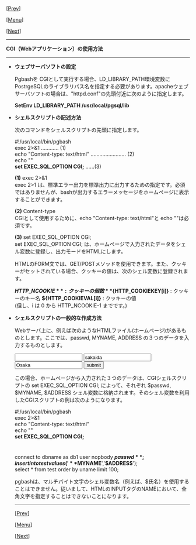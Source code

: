 \[[Prev](usage05-j.md)\]

\[[Menu](../usage-j.md)\]

\[[Next](usage07-j.md)\]

* * *

**CGI（Webアプリケーション）の使用方法**  

* * *

  

*   **ウェブサーバソフトの設定**  
      
    Pgbashを CGIとして実行する場合、LD\_LIBRARY\_PATH環境変数に PostrgeSQLのライブラリパス名を指定する必要があります。apacheウェブサーバソフトの場合は、"httpd.conf"の先頭付近に次のように指定します。  
      
    **SetEnv LD\_LIBRARY\_PATH /usr/local/pgsql/lib**  
      
    
*   **シェルスクリプトの記述方法**  
      
    次のコマンドをシェルスクリプトの先頭に指定します。  
      
    
    #!/usr/local/bin/pgbash  
    exec 2>&1 ............ (1)  
    echo "Content-type: text/html" ........................ (2)  
    echo ""  
    **set EXEC\_SQL\_OPTION CGI;** ......(3)  
    
      
    **(1)** exec 2>&1  
    exec 2>1 は、標準エラー出力を標準出力に出力するための指定です。必須ではありませんが、bashが出力するエラーメッセージをホームページに表示することができます。  
      
    **(2)** Content-type  
    CGIとして使用するために、echo "Content-type: text/html"と echo ""は必須です。  
      
    **(3)** set EXEC\_SQL\_OPTION CGI;  
    set EXEC\_SQL\_OPTION CGI; は、ホームページで入力されたデータをシェル変数に登録し、出力モードをHTMLにします。  
      
    HTMLのFORM文では、GET/POSTメソッドを使用できます。また、クッキーがセットされている場合、クッキーの値は、次のシェル変数に登録されます。  
    
      **$HTTP\_NCOOKIE       ** : クッキーの個数
      **${HTTP\_COOKIEKEY\[i\]}** : クッキーのキー名
      **${HTTP\_COOKIEVAL\[i\]}** : クッキーの値   
     (但し、i は 0 から HTTP\_NCOOKIE-1 までです。)
     
    
      
    
*   **シェルスクリプトの一般的な作成方法**  
      
    Webサーバ上に、例えば次のようなHTMLファイル(ホームページ)があるものとします。ここでは、passwd, MYNAME, ADDRESS の３つのデータを入力するものとします。  
      
    
    <HTML>  
    <FORM METHOD=POST ACTION="test.sh">  
    <INPUT TYPE=password NAME=**passwd** >  
    <INPUT TYPE=text NAME="**MYNAME**" VALUE="sakaida">  
    <INPUT TYPE=text NAME="**ADDRESS**" VALUE="Osaka">  
    <INPUT TYPE=submit VALUE=submit>  
    </HTML>  
    
      
    この場合、ホームページから入力された３つのデータは、CGIシェルスクリプトの set EXEC\_SQL\_OPTION CGI; によって、それぞれ $passwd, $MYNAME, $ADDRESS シェル変数に格納されます。そのシェル変数を利用したCGIスクリプトの例は次のようになります。  
      
    
    #!/usr/local/bin/pgbash  
    exec 2>&1  
    echo "Content-type: text/html"  
    echo ""  
    **set EXEC\_SQL\_OPTION CGI;**  
    #  
    connect to dbname as db1 user nopbody **$passwd**;  
    insert into test values( '**$MYNAME**','**$ADDRESS**');  
    select \* from test order by uname limit 100;  
    
      
    pgbashは、マルチバイト文字のシェル変数名（例えば、$氏名）を使用することはできません。従いまして、HTMLのINPUTタグのNAMEにおいて、全角文字を指定することはできないことになります。  
      
    
    * * *
    
    \[[Prev](./usage05-j.md)\]
    
    \[[Menu](../usage-j.md)\]
    
    \[[Next](./usage07-j.md)\]

